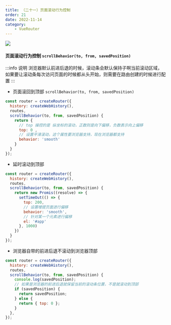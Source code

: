 ```yaml
---
title: （二十一）页面滚动行为控制
order: 21
date: 2022-11-14
category:
    - VueRouter
---
```


![](https://image.zswei.xyz/img/202211132216232.png)

#### 页面滚动行为控制 `scrollBehavior(to, from, savedPosition)` 

:::info 说明
浏览器默认前进后退的时候，滚动条会默认保持子啊当前滚动区域，如果要让滚动条每次访问页面的时候都从头开始，则需要在路由创建的时候进行配置
:::

- 页面滚回到顶部 `scrollBehavior(to, from, savedPosition)` 
```js
const router = createRouter({
  history: createWebHistory(),
  routes,
  scrollBehavior(to, from, savedPosition) {
    return { 
      // top 操控的是 纵坐标的滚动，正数则是向下偏移，负数表示向上偏移
      top: 0 ,
      // 设置平滑滚动，这个属性要浏览器支持，现在浏览器都支持
      behavior: 'smooth'
    }
  }
});
```

- 延时滚动到顶部
```js
const router = createRouter({
  history: createWebHistory(),
  routes,
  scrollBehavior(to, from, savedPosition) {
    return new Promis((resolve) => {
      setTimeOut(() => {
        top: 200,
        // 设置增提页面进行偏移
        behavior: 'smooth',
        // 针对某一个元素进行偏移
        el: '#app'
      }, 1000)
    })
  }
});
```

- 浏览器自带的前进后退不滚动到浏览器顶部
```js
const router = createRouter({
  history: createWebHistory(),
  routes,
  scrollBehavior(to, from, savedPosition) {
    console.log(savedPosition);
    // 如果是浏览器的前进后退就保留当前的滚动条位置，不是就滚动到顶部
    if (savedPosition) {
      return savedPosition;
    } else {
      return { top: 0 };
    }
  },
});
```